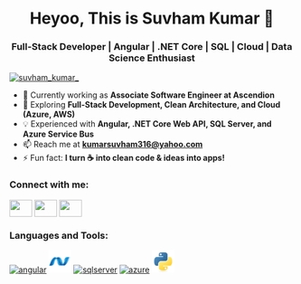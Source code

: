 <h1 align="center">Heyoo, This is Suvham Kumar 👋</h1>
<h3 align="center">Full-Stack Developer | Angular | .NET Core | SQL | Cloud | Data Science Enthusiast</h3>

<p align="left">
  <a href="https://twitter.com/suvham_kumar_" target="blank">
    <img src="https://img.shields.io/twitter/follow/suvham_kumar_?logo=twitter&style=for-the-badge" alt="suvham_kumar_" />
  </a>
</p>

- 🔭 Currently working as **Associate Software Engineer at Ascendion**  
- 🌱 Exploring **Full-Stack Development, Clean Architecture, and Cloud (Azure, AWS)**  
- 💡 Experienced with **Angular, .NET Core Web API, SQL Server, and Azure Service Bus**  
- 📫 Reach me at **kumarsuvham316@yahoo.com**  
- ⚡ Fun fact: **I turn ☕ into clean code & ideas into apps!**

<h3 align="left">Connect with me:</h3>
<p align="left">
<a href="https://twitter.com/suvham_kumar_" target="blank"><img align="center" src="https://raw.githubusercontent.com/rahuldkjain/github-profile-readme-generator/master/src/images/icons/Social/twitter.svg" height="30" width="40" /></a>
<a href="https://linkedin.com/in/suvham-kumar-patro-a95a39213" target="blank"><img align="center" src="https://raw.githubusercontent.com/rahuldkjain/github-profile-readme-generator/master/src/images/icons/Social/linked-in-alt.svg" height="30" width="40" /></a>
<a href="https://fb.com/suvhamkumar.2001" target="blank"><img align="center" src="https://raw.githubusercontent.com/rahuldkjain/github-profile-readme-generator/master/src/images/icons/Social/facebook.svg" height="30" width="40" /></a>
</p>

<h3 align="left">Languages and Tools:</h3>
<p align="left">
  <a href="https://angular.io" target="_blank" rel="noreferrer"><img src="https://angular.io/assets/images/logos/angular/angular.svg" alt="angular" width="40" height="40"/></a>
  <a href="https://dotnet.microsoft.com/" target="_blank" rel="noreferrer"><img src="https://raw.githubusercontent.com/devicons/devicon/master/icons/dot-net/dot-net-original.svg" alt="dotnet" width="40" height="40"/></a>
  <a href="https://www.microsoft.com/sql-server" target="_blank" rel="noreferrer"><img src="https://www.svgrepo.com/show/303229/microsoft-sql-server-logo.svg" alt="sqlserver" width="40" height="40"/></a>
  <a href="https://azure.microsoft.com/" target="_blank" rel="noreferrer"><img src="https://www.vectorlogo.zone/logos/microsoft_azure/microsoft_azure-icon.svg" alt="azure" width="40" height="40"/></a>
  <a href="https://www.python.org" target="_blank" rel="noreferrer"><img src="https://raw.githubusercontent.com/devicons/devicon/master/icons/python/python-original.svg" alt="python" width="40" height="40"/></a>
</p>

